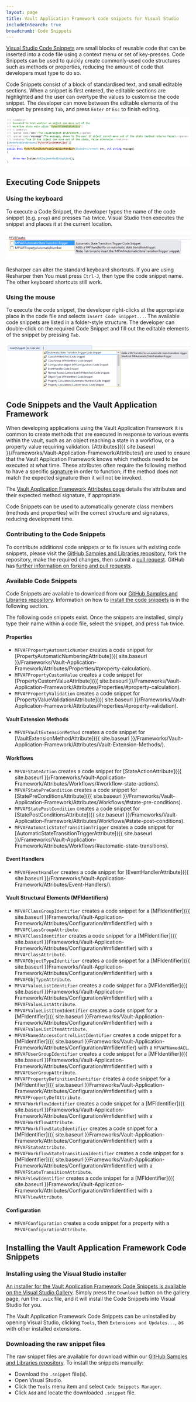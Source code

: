 ```yaml
---
layout: page
title: Vault Application Framework code snippets for Visual Studio
includeInSearch: true
breadcrumb: Code Snippets
---
```


[Visual Studio Code Snippets](https://msdn.microsoft.com/en-us/library/ms165392.aspx) are small blocks of reusable code that can be inserted into a code file using a context menu or set of key-presses.  Code Snippets can be used to quickly create commonly-used code structures such as methods or properties, reducing the amount of code that developers must type to do so.

Code Snippets consist of a block of standardised text, and small editable sections.  When a snippet is first entered, the editable sections are highlighted and the user can overtype the values to customise the code snippet.  The developer can move between the editable elements of the snippet by pressing `Tab`, and press `Enter` or `Esc` to finish editing.

![An example of a code snippet in 'Edit' mode](editable-code-snippet.png)

## Executing Code Snippets

### Using the keyboard

To execute a Code Snippet, the developer types the name of the code snippet (e.g. `prop`) and presses `Tab` twice.  Visual Studio then executes the snippet and places it at the current location.

![Inserting a code snippet using the keyboard](code-snippet-via-keyboard.png)

<p class="note warning">Resharper can alter the standard keyboard shortcuts.  If you are using Resharper then You must press <code class="highlighter-rouge">Ctrl-J</code>, then type the code snippet name.  The other keyboard shortcuts still work.</p>

### Using the mouse

To execute the code snippet, the developer right-clicks at the appropriate place in the code file and selects `Insert Code Snippet...`.  The available code snippets are listed in a folder-style structure.  The developer can double-click on the required Code Snippet and fill out the editable elements of the snippet by pressing `Tab`.

![Inserting a code snippet using the mouse](code-snippet-via-context-menu.png)

## Code Snippets and the Vault Application Framework

When developing applications using the Vault Application Framework it is common to create methods that are executed in response to various events within the vault, such as an object reaching a state in a workflow, or a property value requiring validation.  [Attributes]({{ site.baseurl }}/Frameworks/Vault-Application-Framework/Attributes/) are used to ensure that the Vault Application Framework knows which methods need to be executed at what time.  These attributes often require the following method to have a specific [signature](https://en.wikipedia.org/wiki/Type_signature#Method_signature) in order to function; if the method does not match the expected signature then it will not be invoked.

<p class="note">The <a href="{{ site.baseurl }}/Frameworks/Vault-Application-Framework/Attributes/">Vault Application Framework Attributes page</a> details the attributes and their expected method signature, if appropriate.</p>

Code Snippets can be used to automatically generate class members (methods and properties) with the correct structure and signatures, reducing development time.

### Contributing to the Code Snippets

To contribute additional code snippets or to fix issues with existing code snippets, please visit the [GitHub Samples and Libraries repository](https://github.com/M-Files/MFilesSamplesAndLibraries), fork the repository, make the required changes, then submit a [pull request](https://help.github.com/articles/about-pull-requests/).  GitHub has [further information on forking and pull requests](https://help.github.com/articles/creating-a-pull-request-from-a-fork/).

### Available Code Snippets

<p class="note">Code Snippets are available to download from our <a href="https://github.com/M-Files/MFilesSamplesAndLibraries/tree/master/Snippets/CSharp/M-Files%20VAF">GitHub Samples and Libraries repository</a>.  Information on how to <a href="#installing-the-vault-application-framework-code-snippets">install the code snippets</a> is in the following section.</p>

The following code snippets exist.  Once the snippets are installed, simply type their name within a code file, select the snippet, and press `Tab` twice.

#### Properties

* `MFVAFPropertyAutomaticNumber` creates a code snippet for [PropertyAutomaticNumberingAttribute]({{ site.baseurl }}/Frameworks/Vault-Application-Framework/Attributes/Properties/#property-calculation).
* `MFVAFPropertyCustomValue` creates a code snippet for [PropertyCustomValueAttribute]({{ site.baseurl }}/Frameworks/Vault-Application-Framework/Attributes/Properties/#property-calculation).
* `MFVAFPropertyValidation` creates a code snippet for [PropertyValueValidationAttribute]({{ site.baseurl }}/Frameworks/Vault-Application-Framework/Attributes/Properties/#property-validation).

#### Vault Extension Methods

* `MFVAFVaultExtensionMethod` creates a code snippet for [VaultExtensionMethodAttribute]({{ site.baseurl }}/Frameworks/Vault-Application-Framework/Attributes/Vault-Extension-Methods/).

#### Workflows

* `MFVAFStateAction` creates a code snippet for [StateActionAttribute]({{ site.baseurl }}/Frameworks/Vault-Application-Framework/Attributes/Workflows/#workflow-state-actions).
* `MFVAFStatePreCondition` creates a code snippet for [StatePreConditionsAttribute]({{ site.baseurl }}/Frameworks/Vault-Application-Framework/Attributes/Workflows/#state-pre-conditions).
* `MFVAFStatePostCondition` creates a code snippet for [StatePostConditionsAttribute]({{ site.baseurl }}/Frameworks/Vault-Application-Framework/Attributes/Workflows/#state-post-conditions).
* `MFVAFAutomaticStateTransitionTrigger` creates a code snippet for [AutomaticStateTransitionTriggerAttribute]({{ site.baseurl }}/Frameworks/Vault-Application-Framework/Attributes/Workflows/#automatic-state-transitions).

#### Event Handlers

* `MFVAFEventHandler` creates a code snippet for [EventHandlerAttribute]({{ site.baseurl }}/Frameworks/Vault-Application-Framework/Attributes/Event-Handlers/).

#### Vault Structural Elements (MFIdentifiers)

* `MFVAFClassGroupIdentifier` creates a code snippet for a [MFIdentifier]({{ site.baseurl }}Frameworks/Vault-Application-Framework/Attributes/Configuration/#mfidentifier) with a `MFVAFClassGroupAttribute`.
* `MFVAFClassIdentifier` creates a code snippet for a [MFIdentifier]({{ site.baseurl }}Frameworks/Vault-Application-Framework/Attributes/Configuration/#mfidentifier) with a `MFVAFClassAttribute`.
* `MFVAFObjectTypeIdentifier` creates a code snippet for a [MFIdentifier]({{ site.baseurl }}Frameworks/Vault-Application-Framework/Attributes/Configuration/#mfidentifier) with a `MFVAFObjTypeAttribute`.
* `MFVAFValueListIdentifier` creates a code snippet for a [MFIdentifier]({{ site.baseurl }}Frameworks/Vault-Application-Framework/Attributes/Configuration/#mfidentifier) with a `MFVAFValueListAttribute`.
* `MFVAFValueListItemIdentifier` creates a code snippet for a [MFIdentifier]({{ site.baseurl }}Frameworks/Vault-Application-Framework/Attributes/Configuration/#mfidentifier) with a `MFVAFValueListItemAttribute`.
* `MFVAFNamedAccessControlListIdentifier` creates a code snippet for a [MFIdentifier]({{ site.baseurl }}Frameworks/Vault-Application-Framework/Attributes/Configuration/#mfidentifier) with a `MFVAFNamedACL`.
* `MFVAFUserGroupIdentifier` creates a code snippet for a [MFIdentifier]({{ site.baseurl }}Frameworks/Vault-Application-Framework/Attributes/Configuration/#mfidentifier) with a `MFVAFUserGroupAttribute`.
* `MFVAFPropertyDefinitionIdentifier` creates a code snippet for a [MFIdentifier]({{ site.baseurl }}Frameworks/Vault-Application-Framework/Attributes/Configuration/#mfidentifier) with a `MFVAFPropertyDefAttribute`.
* `MFVAFWorkflowIdentifier` creates a code snippet for a [MFIdentifier]({{ site.baseurl }}Frameworks/Vault-Application-Framework/Attributes/Configuration/#mfidentifier) with a `MFVAFWorkflowAttribute`.
* `MFVAFWorkflowStateIdentifier` creates a code snippet for a [MFIdentifier]({{ site.baseurl }}Frameworks/Vault-Application-Framework/Attributes/Configuration/#mfidentifier) with a `MFVAFStateAttribute`.
* `MFVAFWorkflowStateTransitionIdentifier` creates a code snippet for a [MFIdentifier]({{ site.baseurl }}Frameworks/Vault-Application-Framework/Attributes/Configuration/#mfidentifier) with a `MFVAFStateTransitionAttribute`.
* `MFVAFViewIdentifier` creates a code snippet for a [MFIdentifier]({{ site.baseurl }}Frameworks/Vault-Application-Framework/Attributes/Configuration/#mfidentifier) with a `MFVAFViewAttribute`.

#### Configuration

* `MFVAFConfiguration` creates a code snippet for a property with a `MFVAFConfigurationAttribute`.

## Installing the Vault Application Framework Code Snippets

### Installing using the Visual Studio installer

[An installer for the Vault Application Framework Code Snippets is available on the Visual Studio Gallery](https://marketplace.visualstudio.com/vsgallery/e85fe8ed-5026-439c-9afd-63b7b4f83767).  Simply press the `Download` button on the gallery page, run the `.vsix` file, and it will install the Code Snippets into Visual Studio for you.

<p class="note">The Vault Application Framework Code Snippets can be uninstalled by opening Visual Studio, clicking <code class="highlighter-rouge">Tools</code>, then <code class="highlighter-rouge">Extensions and Updates...</code>, as with other installed extensions.</p>

### Downloading the raw snippet files

The raw snippet files are available for download within our [GitHub Samples and Libraries repository](https://github.com/M-Files/MFilesSamplesAndLibraries/tree/master/Visual%20Studio%20Snippets/Vault%20Application%20Framework%20/Snippets/CSharp/M-Files%20VAF).  To install the snippets manually:

* Download the `.snippet` file(s).
* Open Visual Studio.
* Click the `Tools` menu item and select `Code Snippets Manager`.
* Click `Add` and locate the downloaded `.snippet` file.